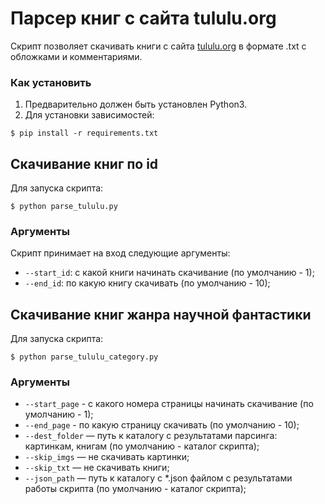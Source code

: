 # Парсер книг с сайта tululu.org

Скрипт позволяет скачивать книги с сайта [tululu.org](https://tululu.org/) в формате .txt с обложками и комментариями.

### Как установить

1. Предварительно должен быть установлен Python3.
2. Для установки зависимостей:
```console
$ pip install -r requirements.txt
```

## Скачивание книг по id
Для запуска скрипта:
```console
$ python parse_tululu.py
```

### Аргументы
Скрипт принимает на вход следующие аргументы:
- `--start_id`: с какой книги начинать скачивание (по умолчанию - 1);
- `--end_id`: по какую книгу скачивать (по умолчанию - 10);


## Скачивание книг жанра научной фантастики
Для запуска скрипта:
```console
$ python parse_tululu_category.py
```

### Аргументы
- `--start_page` - с какого номера страницы начинать скачивание (по умолчанию - 1);
- `--end_page` - по какую страницу скачивать (по умолчанию - 10);
- `--dest_folder` — путь к каталогу с результатами парсинга: картинкам, книгам (по умолчанию - каталог скрипта);
- `--skip_imgs` — не скачивать картинки;
- `--skip_txt` — не скачивать книги;
- `--json_path` — путь к каталогу с *.json файлом с результатами работы скрипта (по умолчанию - каталог скрипта);